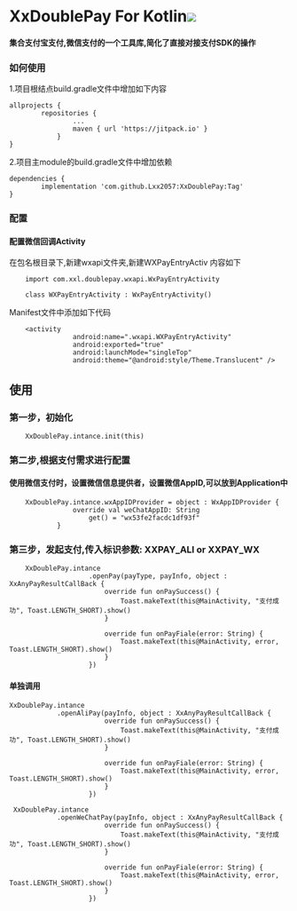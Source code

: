 # XxDoublePay For Kotlin[![](https://jitpack.io/v/Lxx2057/XxDoublePay.svg)](https://jitpack.io/#Lxx2057/XxDoublePay)

#### 集合支付宝支付,微信支付的一个工具库,简化了直接对接支付SDK的操作
### 如何使用
1.项目根结点build.gradle文件中增加如下内容

    allprojects {
        	repositories {
        			...
        			maven { url 'https://jitpack.io' }
        		}
    }
2.项目主module的build.gradle文件中增加依赖
      	
    dependencies {
	        implementation 'com.github.Lxx2057:XxDoublePay:Tag'
	}

### 配置

#### 配置微信回调Activity
在包名根目录下,新建wxapi文件夹,新建WXPayEntryActiv
内容如下

        import com.xxl.doublepay.wxapi.WxPayEntryActivity
        
        class WXPayEntryActivity : WxPayEntryActivity()

Manifest文件中添加如下代码
        
        <activity
                    android:name=".wxapi.WXPayEntryActivity"
                    android:exported="true"
                    android:launchMode="singleTop"
                    android:theme="@android:style/Theme.Translucent" />
## 使用
### 第一步，初始化
        XxDoublePay.intance.init(this)

### 第二步,根据支付需求进行配置
#### 使用微信支付时，设置微信信息提供者，设置微信AppID,可以放到Application中
        XxDoublePay.intance.wxAppIDProvider = object : WxAppIDProvider {
                    override val weChatAppID: String
                        get() = "wx53fe2facdc1df93f"
                }

### 第三步，发起支付,传入标识参数: XXPAY_ALI or XXPAY_WX
        XxDoublePay.intance
                        .openPay(payType, payInfo, object : XxAnyPayResultCallBack {
                            override fun onPaySuccess() {
                                Toast.makeText(this@MainActivity, "支付成功", Toast.LENGTH_SHORT).show()
                            }
        
                            override fun onPayFiale(error: String) {
                                Toast.makeText(this@MainActivity, error, Toast.LENGTH_SHORT).show()
                            }
                        })
                
####  单独调用
    XxDoublePay.intance
                .openAliPay(payInfo, object : XxAnyPayResultCallBack {
                            override fun onPaySuccess() {
                                Toast.makeText(this@MainActivity, "支付成功", Toast.LENGTH_SHORT).show()
                            }
        
                            override fun onPayFiale(error: String) {
                                Toast.makeText(this@MainActivity, error, Toast.LENGTH_SHORT).show()
                            }
                        })
                        
     XxDoublePay.intance
                .openWeChatPay(payInfo, object : XxAnyPayResultCallBack {
                            override fun onPaySuccess() {
                                Toast.makeText(this@MainActivity, "支付成功", Toast.LENGTH_SHORT).show()
                            }
        
                            override fun onPayFiale(error: String) {
                                Toast.makeText(this@MainActivity, error, Toast.LENGTH_SHORT).show()
                            }
                        })                    